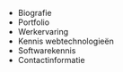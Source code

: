 * Biografie
* Portfolio
* Werkervaring
* Kennis webtechnologieën
* Softwarekennis
* Contactinformatie
